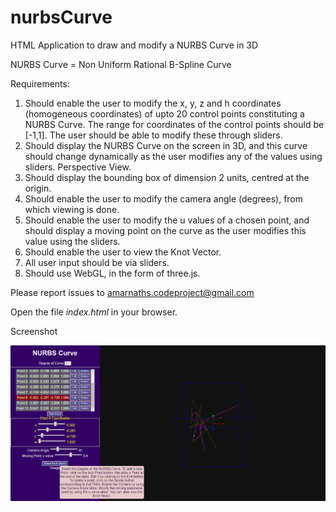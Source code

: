 # nurbsCurve
HTML Application to draw and modify a NURBS Curve in 3D

NURBS Curve = Non Uniform Rational B-Spline Curve

Requirements:
   1. Should enable the user to modify the x, y, z and h coordinates (homogeneous coordinates) of 
       upto 20 control points constituting a NURBS Curve.
       The range for coordinates of the control points should be [-1,1]. The user should 
       be able to modify these through sliders.
   2. Should display the NURBS Curve on the screen in 3D, and this curve should 
      change dynamically as the user modifies any of the values using sliders. 
      Perspective View. 
   3. Should display the bounding box of dimension 2 units, centred at the origin.
   4. Should enable the user to modify the camera angle (degrees), from which 
      viewing is done.
   5. Should enable the user to modify the u values of a chosen point, and should 
      display a moving point on the curve as the user modifies this value 
      using the sliders.
   6. Should enable the user to view the Knot Vector.
   7. All user input should be via sliders.
   8. Should use WebGL, in the form of three.js. 

Please report issues to amarnaths.codeproject@gmail.com

Open the file <i>index.html</i> in your browser.

Screenshot

![Screenshot of NurbsCurve](https://github.com/amarnaths0005/nurbsCurve/blob/master/nurbsCurve.png)
